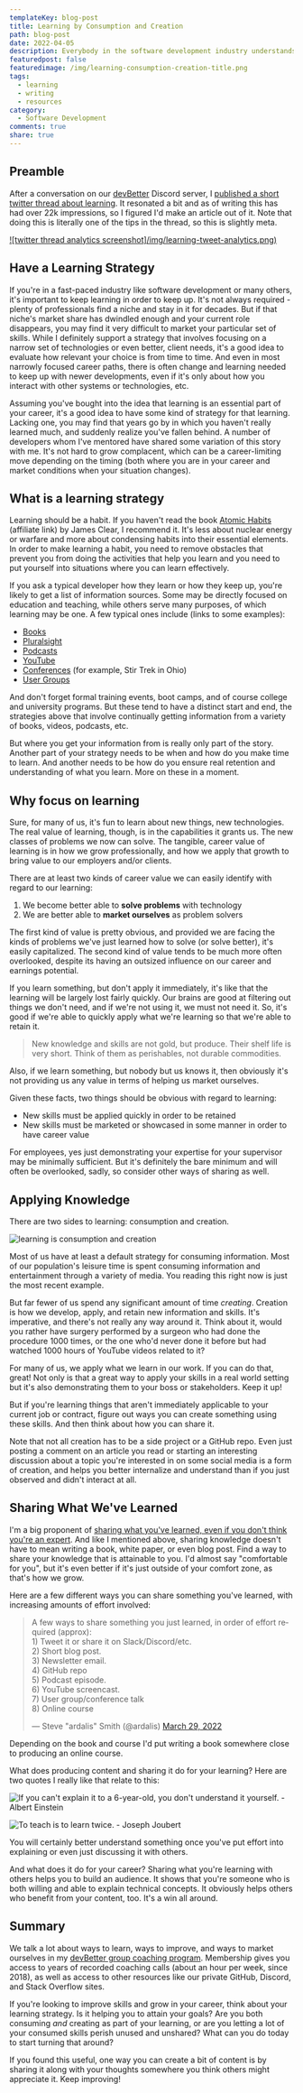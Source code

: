 ```yaml
---
templateKey: blog-post
title: Learning by Consumption and Creation
path: blog-post
date: 2022-04-05
description: Everybody in the software development industry understands that learning is important if you wish to stay relevant over the long term. But how do you do it?
featuredpost: false
featuredimage: /img/learning-consumption-creation-title.png
tags:
  - learning
  - writing
  - resources
category:
  - Software Development
comments: true
share: true
---
```


## Preamble

After a conversation on our [devBetter](https://devbetter.com) Discord server, I [published a short twitter thread about learning](https://twitter.com/ardalis/status/1508808293304750082). It resonated a bit and as of writing this has had over 22k impressions, so I figured I'd make an article out of it. Note that doing this is literally one of the tips in the thread, so this is slightly meta.

[![twitter thread analytics screenshot]/img/learning-tweet-analytics.png)](https://twitter.com/ardalis/status/1508808293304750082)

## Have a Learning Strategy

If you're in a fast-paced industry like software development or many others, it's important to keep learning in order to keep up. It's not always required - plenty of professionals find a niche and stay in it for decades. But if that niche's market share has dwindled enough and your current role disappears, you may find it very difficult to market your particular set of skills. While I definitely support a strategy that involves focusing on a narrow set of technologies or even better, client needs, it's a good idea to evaluate how relevant your choice is from time to time. And even in most narrowly focused career paths, there is often change and learning needed to keep up with newer developments, even if it's only about how you interact with other systems or technologies, etc.

Assuming you've bought into the idea that learning is an essential part of your career, it's a good idea to have some kind of strategy for that learning. Lacking one, you may find that years go by in which you haven't really learned much, and suddenly realize you've fallen behind. A number of developers whom I've mentored have shared some variation of this story with me. It's not hard to grow complacent, which can be a career-limiting move depending on the timing (both where you are in your career and market conditions when your situation changes).

## What is a learning strategy

Learning should be a habit. If you haven't read the book [Atomic Habits](https://amzn.to/2XFjzFe) (affiliate link) by James Clear, I recommend it. It's less about nuclear energy or warfare and more about condensing habits into their essential elements. In order to make learning a habit, you need to remove obstacles that prevent you from doing the activities that help you learn and you need to put yourself into situations where you can learn effectively.

If you ask a typical developer how they learn or how they keep up, you're likely to get a list of information sources. Some may be directly focused on education and teaching, while others serve many purposes, of which learning may be one. A few typical ones include (links to some examples):

- [Books](https://www.linkedin.com/pulse/developer-reading-list-steve-smith/)
- [Pluralsight](https://www.pluralsight.com/authors/steve-smith)
- [Podcasts](https://weeklydevtips.com)
- [YouTube](https://youtube.com/ardalis)
- [Conferences](https://stirtrek.com) (for example, Stir Trek in Ohio)
- [User Groups](https://www.meetup.com/find/?keywords=software%20development&source=EVENTS)

And don't forget formal training events, boot camps, and of course college and university programs. But these tend to have a distinct start and end, the strategies above that involve continually getting information from a variety of books, videos, podcasts, etc.

But where you get your information from is really only part of the story. Another part of your strategy needs to be when and how do you make time to learn. And another needs to be how do you ensure real retention and understanding of what you learn. More on these in a moment.

## Why focus on learning

Sure, for many of us, it's fun to learn about new things, new technologies. The real value of learning, though, is in the capabilities it grants us. The new classes of problems we now can solve. The tangible, career value of learning is in how we grow professionally, and how we apply that growth to bring value to our employers and/or clients.

There are at least two kinds of career value we can easily identify with regard to our learning:

1. We become better able to **solve problems** with technology
2. We are better able to **market ourselves** as problem solvers

The first kind of value is pretty obvious, and provided we are facing the kinds of problems we've just learned how to solve (or solve better), it's easily capitalized. The second kind of value tends to be much more often overlooked, despite its having an outsized influence on our career and earnings potential.

If you learn something, but don't apply it immediately, it's like that the learning will be largely lost fairly quickly. Our brains are good at filtering out things we don't need, and if we're not using it, we must not need it. So, it's good if we're able to quickly apply what we're learning so that we're able to retain it.

> New knowledge and skills are not gold, but produce. Their shelf life is very short. Think of them as perishables, not durable commodities.

Also, if we learn something, but nobody but us knows it, then obviously it's not providing us any value in terms of helping us market ourselves.

Given these facts, two things should be obvious with regard to learning:

- New skills must be applied quickly in order to be retained
- New skills must be marketed or showcased in some manner in order to have career value

For employees, yes just demonstrating your expertise for your supervisor may be minimally sufficient. But it's definitely the bare minimum and will often be overlooked, sadly, so consider other ways of sharing as well.

## Applying Knowledge

There are two sides to learning: consumption and creation.

![learning is consumption and creation](/img/learning-consumption-creation.png)

Most of us have at least a default strategy for consuming information. Most of our population's leisure time is spent consuming information and entertainment through a variety of media. You reading this right now is just the most recent example.

But far fewer of us spend any significant amount of time *creating*. Creation is how we develop, apply, and retain new information and skills. It's imperative, and there's not really any way around it. Think about it, would you rather have surgery performed by a surgeon who had done the procedure 1000 times, or the one who'd never done it before but had watched 1000 hours of YouTube videos related to it?

For many of us, we apply what we learn in our work. If you can do that, great! Not only is that a great way to apply your skills in a real world setting but it's also demonstrating them to your boss or stakeholders. Keep it up!

But if you're learning things that aren't immediately applicable to your current job or contract, figure out ways you can create something using these skills. And then think about how you can share it.

Note that not all creation has to be a side project or a GitHub repo. Even just posting a comment on an article you read or starting an interesting discussion about a topic you're interested in on some social media is a form of creation, and helps you better internalize and understand than if you just observed and didn't interact at all.

## Sharing What We've Learned

I'm a big proponent of [sharing what you've learned, even if you don't think you're an expert](https://ardalis.com/share-what-you-learn-even-if-youre-not-an-expert/). And like I mentioned above, sharing knowledge doesn't have to mean writing a book, white paper, or even blog post. Find a way to share your knowledge that is attainable to you. I'd almost say "comfortable for you", but it's even better if it's just outside of your comfort zone, as that's how we grow.

Here are a few different ways you can share something you've learned, with increasing amounts of effort involved:

<blockquote class="twitter-tweet"><p lang="en" dir="ltr">A few ways to share something you just learned, in order of effort required (approx):<br>1) Tweet it or share it on Slack/Discord/etc.<br>2) Short blog post.<br>3) Newsletter email.<br>4) GitHub repo<br>5) Podcast episode.<br>6) YouTube screencast.<br>7) User group/conference talk<br>8) Online course</p>&mdash; Steve &quot;ardalis&quot; Smith (@ardalis) <a href="https://twitter.com/ardalis/status/1508808307997384716?ref_src=twsrc%5Etfw">March 29, 2022</a></blockquote> <script async src="https://platform.twitter.com/widgets.js" charset="utf-8"></script>

Depending on the book and course I'd put writing a book somewhere close to producing an online course.

What does producing content and sharing it do for your learning? Here are two quotes I really like that relate to this:

![If you can't explain it to a 6-year-old, you don't understand it yourself. - Albert Einstein](/img/if-you-cant-explain-it-to-a-6-year-old.jpg)

![To teach is to learn twice. - Joseph Joubert](/img/to-teach-is-to-learn-twice.jpg)

You will certainly better understand something once you've put effort into explaining or even just discussing it with others.

And what does it do for your career? Sharing what you're learning with others helps you to build an audience. It shows that you're someone who is both willing and able to explain technical concepts. It obviously helps others who benefit from your content, too. It's a win all around.

## Summary

We talk a lot about ways to learn, ways to improve, and ways to market ourselves in my [devBetter group coaching program](https://devbetter.com/). Membership gives you access to years of recorded coaching calls (about an hour per week, since 2018), as well as access to other resources like our private GitHub, Discord, and Stack Overflow sites.

If you're looking to improve skills and grow in your career, think about your learning strategy. Is it helping you to attain your goals? Are you both consuming *and* creating as part of your learning, or are you letting a lot of your consumed skills perish unused and unshared? What can you do today to start turning that around?

If you found this useful, one way you can create a bit of content is by sharing it along with your thoughts somewhere you think others might appreciate it. Keep improving!